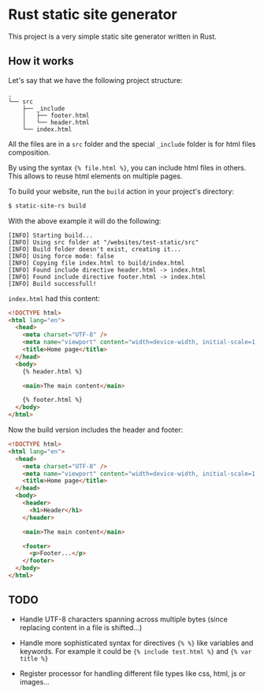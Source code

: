 # Rust static site generator

This project is a very simple static site generator written in Rust.

## How it works

Let's say that we have the following project structure:

```
.
└── src
    ├── _include
    │   ├── footer.html
    │   └── header.html
    └── index.html
```

All the files are in a `src` folder and the special `_include` folder is for html files composition.

By using the syntax `{% file.html %}`, you can include html files in others. This allows to reuse html elements on multiple pages.

To build your website, run the `build` action in your project's directory:

```bash
$ static-site-rs build
```

With the above example it will do the following:

```
[INFO] Starting build...
[INFO] Using src folder at "/websites/test-static/src"
[INFO] Build folder doesn't exist, creating it...
[INFO] Using force mode: false
[INFO] Copying file index.html to build/index.html
[INFO] Found include directive header.html -> index.html
[INFO] Found include directive footer.html -> index.html
[INFO] Build successfull!
```

`index.html` had this content:

```html
<!DOCTYPE html>
<html lang="en">
  <head>
    <meta charset="UTF-8" />
    <meta name="viewport" content="width=device-width, initial-scale=1.0" />
    <title>Home page</title>
  </head>
  <body>
    {% header.html %}

    <main>The main content</main>

    {% footer.html %}
  </body>
</html>
```

Now the build version includes the header and footer:

```html
<!DOCTYPE html>
<html lang="en">
  <head>
    <meta charset="UTF-8" />
    <meta name="viewport" content="width=device-width, initial-scale=1.0" />
    <title>Home page</title>
  </head>
  <body>
    <header>
      <h1>Header</h1>
    </header>

    <main>The main content</main>

    <footer>
      <p>Footer...</p>
    </footer>
  </body>
</html>
```

## TODO

- Handle UTF-8 characters spanning across multiple bytes (since replacing content in a file is shifted...)

- Handle more sophisticated syntax for directives `{% %}` like variables and keywords. For example it could be `{% include test.html %}` and `{% var title %}`

- Register processor for handling different file types like css, html, js or images...
